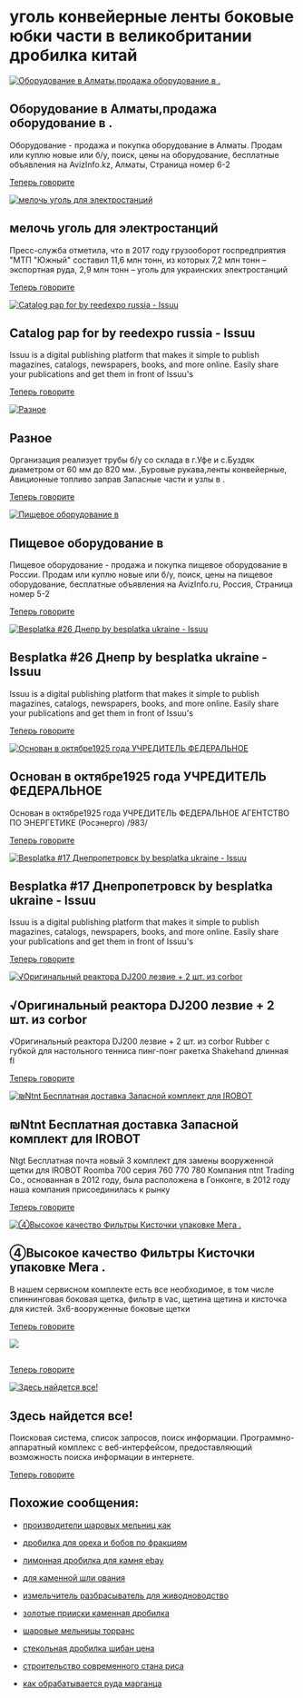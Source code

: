 # уголь конвейерные ленты боковые юбки части в великобритании дробилка китай
<a href="https://ru.ecuriezuff.be/products/" target="_blank">![Оборудование в Алматы,продажа оборудование в .](https://github.com/millmachine/images/raw/main/375.jpg)</a>
## Оборудование в Алматы,продажа оборудование в .
Оборудование - продажа и покупка оборудование в Алматы. Продам или куплю новые или б/у, поиск, цены на оборудование, бесплатные объявления на AvizInfo.kz, Алматы, Страница номер 6-2
<a href="https://ru.ecuriezuff.be/products/" target="_blank">Теперь говорите</a>
<a href="https://ru.ecuriezuff.be/products/" target="_blank">![мелочь уголь для электростанций](https://github.com/millmachine/images/raw/main/740.jpg)</a>
## мелочь уголь для электростанций
Пресс-служба отметила, что в 2017 году грузооборот госпредприятия "МТП "Южный" составил 11,6 млн тонн, из которых 7,2 млн тонн – экспортная руда, 2,9 млн тонн – уголь для украинских электростанций 
<a href="https://ru.ecuriezuff.be/products/" target="_blank">Теперь говорите</a>
<a href="https://ru.ecuriezuff.be/products/" target="_blank">![Catalog pap for by reedexpo russia - Issuu](https://github.com/millmachine/images/raw/main/423.jpg)</a>
## Catalog pap for by reedexpo russia - Issuu
Issuu is a digital publishing platform that makes it simple to publish magazines, catalogs, newspapers, books, and more online. Easily share your publications and get them in front of Issuu's 
<a href="https://ru.ecuriezuff.be/products/" target="_blank">Теперь говорите</a>
<a href="https://ru.ecuriezuff.be/products/" target="_blank">![Разное](https://github.com/millmachine/images/raw/main/556.jpg)</a>
## Разное
Организация реализует трубы б/у со склада в г.Уфе и с.Буздяк диаметром от 60 мм до 820 мм. ,Буровые рукава,ленты конвейерные, Авиционные топливо заправ  Запасные части и узлы в .
<a href="https://ru.ecuriezuff.be/products/" target="_blank">Теперь говорите</a>
<a href="https://ru.ecuriezuff.be/products/" target="_blank">![Пищевое оборудование в ](https://github.com/millmachine/images/raw/main/338.jpg)</a>
## Пищевое оборудование в 
Пищевое оборудование - продажа и покупка пищевое оборудование в России. Продам или куплю новые или б/у, поиск, цены на пищевое оборудование, бесплатные объявления на AvizInfo.ru, Россия, Страница номер 5-2
<a href="https://ru.ecuriezuff.be/products/" target="_blank">Теперь говорите</a>
<a href="https://ru.ecuriezuff.be/products/" target="_blank">![Besplatka #26 Днепр by besplatka ukraine - Issuu](https://github.com/millmachine/images/raw/main/409.jpg)</a>
## Besplatka #26 Днепр by besplatka ukraine - Issuu
Issuu is a digital publishing platform that makes it simple to publish magazines, catalogs, newspapers, books, and more online. Easily share your publications and get them in front of Issuu's 
<a href="https://ru.ecuriezuff.be/products/" target="_blank">Теперь говорите</a>
<a href="https://ru.ecuriezuff.be/products/" target="_blank">![Основан в октябре1925 года УЧРЕДИТЕЛЬ ФЕДЕРАЛЬНОЕ ](https://github.com/millmachine/images/raw/main/694.jpg)</a>
## Основан в октябре1925 года УЧРЕДИТЕЛЬ ФЕДЕРАЛЬНОЕ 
Основан в октябре1925 года УЧРЕДИТЕЛЬ ФЕДЕРАЛЬНОЕ АГЕНТСТВО ПО ЭНЕРГЕТИКЕ (Росэнерго) /983/
<a href="https://ru.ecuriezuff.be/products/" target="_blank">Теперь говорите</a>
<a href="https://ru.ecuriezuff.be/products/" target="_blank">![Besplatka #17 Днепропетровск by besplatka ukraine - Issuu](https://github.com/millmachine/images/raw/main/90.jpg)</a>
## Besplatka #17 Днепропетровск by besplatka ukraine - Issuu
Issuu is a digital publishing platform that makes it simple to publish magazines, catalogs, newspapers, books, and more online. Easily share your publications and get them in front of Issuu's 
<a href="https://ru.ecuriezuff.be/products/" target="_blank">Теперь говорите</a>
<a href="https://ru.ecuriezuff.be/products/" target="_blank">![√Оригинальный реактора DJ200 лезвие + 2 шт. из corbor ](https://github.com/millmachine/images/raw/main/226.jpg)</a>
## √Оригинальный реактора DJ200 лезвие + 2 шт. из corbor 
√Оригинальный реактора DJ200 лезвие + 2 шт. из corbor Rubber с губкой для настольного тенниса пинг-понг ракетка Shakehand длинная fl
<a href="https://ru.ecuriezuff.be/products/" target="_blank">Теперь говорите</a>
<a href="https://ru.ecuriezuff.be/products/" target="_blank">![₪Ntnt Бесплатная доставка Запасной комплект для IROBOT ](https://github.com/millmachine/images/raw/main/619.jpg)</a>
## ₪Ntnt Бесплатная доставка Запасной комплект для IROBOT 
Ntgt Бесплатная почта новый 3 комплект для замены вооруженной щетки для IROBOT Roomba 700 серия 760 770 780 Компания ntnt Trading Co., основанная в 2012 году, была расположена в Гонконге, в 2012 году наша компания присоединилась к рынку 
<a href="https://ru.ecuriezuff.be/products/" target="_blank">Теперь говорите</a>
<a href="https://ru.ecuriezuff.be/products/" target="_blank">![④Высокое качество Фильтры Кисточки упаковке Мега .](https://github.com/millmachine/images/raw/main/243.jpg)</a>
## ④Высокое качество Фильтры Кисточки упаковке Мега .
В нашем сервисном комплекте есть все необходимое, в том числе спиннинговая боковая щетка, фильтр в vac, щетина щетина и кисточка для кистей.  3x6-вооруженные боковые щетки 
<a href="https://ru.ecuriezuff.be/products/" target="_blank">Теперь говорите</a>
<a href="https://ru.ecuriezuff.be/products/" target="_blank">![](https://github.com/millmachine/images/raw/main/107.jpg)</a>
## 

<a href="https://ru.ecuriezuff.be/products/" target="_blank">Теперь говорите</a>
<a href="https://ru.ecuriezuff.be/products/" target="_blank">![Здесь найдется все!](https://github.com/millmachine/images/raw/main/97.jpg)</a>
## Здесь найдется все!
Поисковая сиcтема, список запросов, поиск информации. Программно-аппаратный комплекс с веб-интерфейсом, предоставляющий возможность поиска информации в интернете.
<a href="https://ru.ecuriezuff.be/products/" target="_blank">Теперь говорите</a>
## Похожие сообщения:
* [производители шаровых мельниц как](%D0%BF%D1%80%D0%BE%D0%B8%D0%B7%D0%B2%D0%BE%D0%B4%D0%B8%D1%82%D0%B5%D0%BB%D0%B8%20%D1%88%D0%B0%D1%80%D0%BE%D0%B2%D1%8B%D1%85%20%D0%BC%D0%B5%D0%BB%D1%8C%D0%BD%D0%B8%D1%86%20%D0%BA%D0%B0%D0%BA.md)
* [дробилка для ореха и бобов по фракциям](%D0%B4%D1%80%D0%BE%D0%B1%D0%B8%D0%BB%D0%BA%D0%B0%20%D0%B4%D0%BB%D1%8F%20%D0%BE%D1%80%D0%B5%D1%85%D0%B0%20%D0%B8%20%D0%B1%D0%BE%D0%B1%D0%BE%D0%B2%20%D0%BF%D0%BE%20%D1%84%D1%80%D0%B0%D0%BA%D1%86%D0%B8%D1%8F%D0%BC.md)
* [лимонная дробилка для камня ebay](%D0%BB%D0%B8%D0%BC%D0%BE%D0%BD%D0%BD%D0%B0%D1%8F%20%D0%B4%D1%80%D0%BE%D0%B1%D0%B8%D0%BB%D0%BA%D0%B0%20%D0%B4%D0%BB%D1%8F%20%D0%BA%D0%B0%D0%BC%D0%BD%D1%8F%20ebay.md)
* [для каменной шли ования](%D0%B4%D0%BB%D1%8F%20%D0%BA%D0%B0%D0%BC%D0%B5%D0%BD%D0%BD%D0%BE%D0%B9%20%D1%88%D0%BB%D0%B8%20%D0%BE%D0%B2%D0%B0%D0%BD%D0%B8%D1%8F.md)
* [измельчитель разбрасыватель для живодноводство](%D0%B8%D0%B7%D0%BC%D0%B5%D0%BB%D1%8C%D1%87%D0%B8%D1%82%D0%B5%D0%BB%D1%8C%20%D1%80%D0%B0%D0%B7%D0%B1%D1%80%D0%B0%D1%81%D1%8B%D0%B2%D0%B0%D1%82%D0%B5%D0%BB%D1%8C%20%D0%B4%D0%BB%D1%8F%20%D0%B6%D0%B8%D0%B2%D0%BE%D0%B4%D0%BD%D0%BE%D0%B2%D0%BE%D0%B4%D1%81%D1%82%D0%B2%D0%BE.md)
* [золотые прииски каменная дробилка](%D0%B7%D0%BE%D0%BB%D0%BE%D1%82%D1%8B%D0%B5%20%D0%BF%D1%80%D0%B8%D0%B8%D1%81%D0%BA%D0%B8%20%D0%BA%D0%B0%D0%BC%D0%B5%D0%BD%D0%BD%D0%B0%D1%8F%20%D0%B4%D1%80%D0%BE%D0%B1%D0%B8%D0%BB%D0%BA%D0%B0.md)
* [шаровые мельницы торранс](%D1%88%D0%B0%D1%80%D0%BE%D0%B2%D1%8B%D0%B5%20%D0%BC%D0%B5%D0%BB%D1%8C%D0%BD%D0%B8%D1%86%D1%8B%20%D1%82%D0%BE%D1%80%D1%80%D0%B0%D0%BD%D1%81.md)
* [стекольная дробилка шибан цена](%D1%81%D1%82%D0%B5%D0%BA%D0%BE%D0%BB%D1%8C%D0%BD%D0%B0%D1%8F%20%D0%B4%D1%80%D0%BE%D0%B1%D0%B8%D0%BB%D0%BA%D0%B0%20%D1%88%D0%B8%D0%B1%D0%B0%D0%BD%20%D1%86%D0%B5%D0%BD%D0%B0.md)
* [строительство современного стана риса](%D1%81%D1%82%D1%80%D0%BE%D0%B8%D1%82%D0%B5%D0%BB%D1%8C%D1%81%D1%82%D0%B2%D0%BE%20%D1%81%D0%BE%D0%B2%D1%80%D0%B5%D0%BC%D0%B5%D0%BD%D0%BD%D0%BE%D0%B3%D0%BE%20%D1%81%D1%82%D0%B0%D0%BD%D0%B0%20%D1%80%D0%B8%D1%81%D0%B0.md)
* [как обрабатывается руда марганца](%D0%BA%D0%B0%D0%BA%20%D0%BE%D0%B1%D1%80%D0%B0%D0%B1%D0%B0%D1%82%D1%8B%D0%B2%D0%B0%D0%B5%D1%82%D1%81%D1%8F%20%D1%80%D1%83%D0%B4%D0%B0%20%D0%BC%D0%B0%D1%80%D0%B3%D0%B0%D0%BD%D1%86%D0%B0.md)

